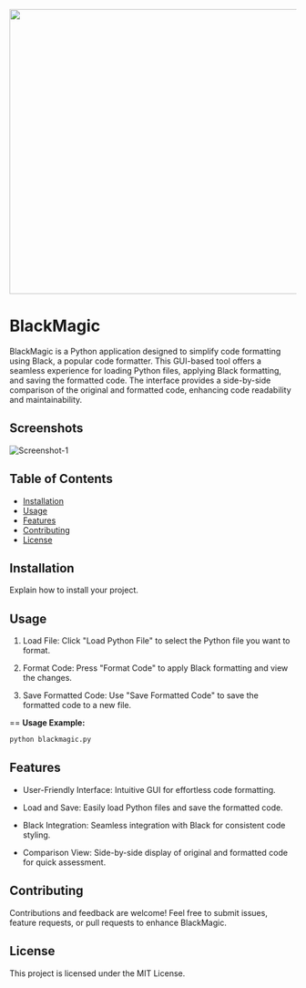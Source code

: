<p align="center">
  <img width="660" height="500" src="https://i.ibb.co/zNmf3dD/bmagic.png">
</p>

# BlackMagic

BlackMagic is a Python application designed to simplify code formatting using Black, a popular code formatter. This GUI-based tool offers a seamless experience for loading Python files, applying Black formatting, and saving the formatted code. The interface provides a side-by-side comparison of the original and formatted code, enhancing code readability and maintainability.

## Screenshots 

<img src="INSERT.SCREENSHOT.IMAGE.URL.HERE.png" alt="Screenshot-1" border="0"> 

## Table of Contents 

- [Installation](#installation) 
- [Usage](#usage) 
- [Features](#features) 
- [Contributing](#contributing) 
- [License](#license) 

## Installation 

Explain how to install your project. 

## Usage 

1. Load File: Click "Load Python File" to select the Python file you want to format.

2. Format Code: Press "Format Code" to apply Black formatting and view the changes.

3. Save Formatted Code: Use "Save Formatted Code" to save the formatted code to a new file.

== **Usage Example:**
```python
python blackmagic.py
```

## Features 

- User-Friendly Interface: Intuitive GUI for effortless code formatting.

- Load and Save: Easily load Python files and save the formatted code.

- Black Integration: Seamless integration with Black for consistent code styling.

- Comparison View: Side-by-side display of original and formatted code for quick assessment.

## Contributing 

Contributions and feedback are welcome! Feel free to submit issues, feature requests, or pull requests to enhance BlackMagic. 

## License 

This project is licensed under the MIT License.

